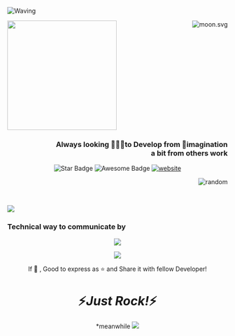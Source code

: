 

![Waving](https://capsule-render.vercel.app/api?type=waving&color=timeAuto&text=Namaste(Hello)%20I'%20m%20Mohit&fontAlignY=50&fontSize=40&height=200&stroke=000000&strokeWidth=2)


<!-- real time -->
<a href="https://moon-svg.minung.dev">
  <img align="right" src="https://moon-svg.minung.dev/moon.svg?theme=basic" alt="moon.svg" />
</a>

<p align="left">
    <!--     You can add your logo in the _src_ below -->
    <img height="250px" src="https://github.com/imohitpatel/website/assets/145916003/13c98208-d6d7-412f-a646-5439c328689a"/>
    <h3 align="right">Always looking 👨🏻‍💻to Develop from 🌌imagination <br>a bit from others work</h3> 
</p>
<p align="center">
 <img src="https://img.shields.io/static/v1?label=%F0%9F%8C%9F&message=If%20Useful&style=style=flat&color=BC4E99" alt="Star Badge"/>
 <img src="https://cdn.rawgit.com/sindresorhus/awesome/d7305f38d29fed78fa85652e3a63e154dd8e8829/media/badge.svg" alt="Awesome Badge"/>
 <a href="https://imohitpatel.github.io/Portfilo/"><img src="https://img.shields.io/static/v1?label=&labelColor=505050&message=Devhood&color=%230076D6&style=flat&logo=google-chrome&logoColor=%230076D6" alt="website"/></a>

 

<img align="right" src="https://media.tenor.com/GfSX-u7VGM4AAAAM/coding.gif" alt="random"/><br>
  


<br>


![](https://quotes-github-readme.vercel.app/api?type=vetical&theme=dark)
<h3>Technical way to communicate by</h3>


<p align="center">
  <a href="#">
    <img src="https://skillicons.dev/icons?i=html,css,js,python,c,matlab,flask,django,react,mysql,gcp,aws,bots,ai&perline=17" />
  </a>
</p>
<p align="center">
    <a>
        <img src="https://skillicons.dev/icons?i=visualstudio,replit,discord,github&perline=8" />
    </a>
</p>

<p align="center">
If 💙 , Good to express as ⭐ and Share it with fellow Developer!
<h1 align='center'>⚡️<i>Just Rock!</i>⚡️</h1>
<p align="center">*meanwhile
<img src="https://media.tenor.com/Y2b7jWqgpvEAAAAM/the-rock.gif"/>
</p>
